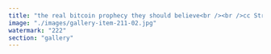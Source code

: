 ```yaml
---
title: "the real bitcoin prophecy they should believe<br /><br />cc Strategy Tether.io<br /><br />cc a16z speedrun<br /><br />🕳️"
image: "./images/gallery-item-211-02.jpg"
watermark: "222"
section: "gallery"
---
```

